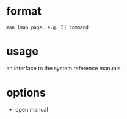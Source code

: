 

# format 

`man [man page, e.g. 5] command`

# usage 

 an interface to the system reference manuals

# options

- open manual 
